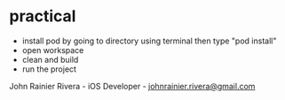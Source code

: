 # practical
- install pod by going to directory using terminal then type "pod install"
- open workspace
- clean and build
- run the project

John Rainier Rivera - iOS Developer - johnrainier.rivera@gmail.com
